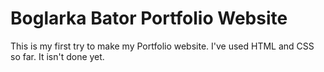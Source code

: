 # Boglarka Bator Portfolio Website 

This is my first try to make my Portfolio  website. 
I've used HTML and CSS so far. It isn't done yet.




